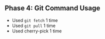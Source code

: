 ## Phase 4: Git Command Usage
- Used `git fetch` 1 time
- Used `git pull` 1 time
- Used cherry-pick 1 time
